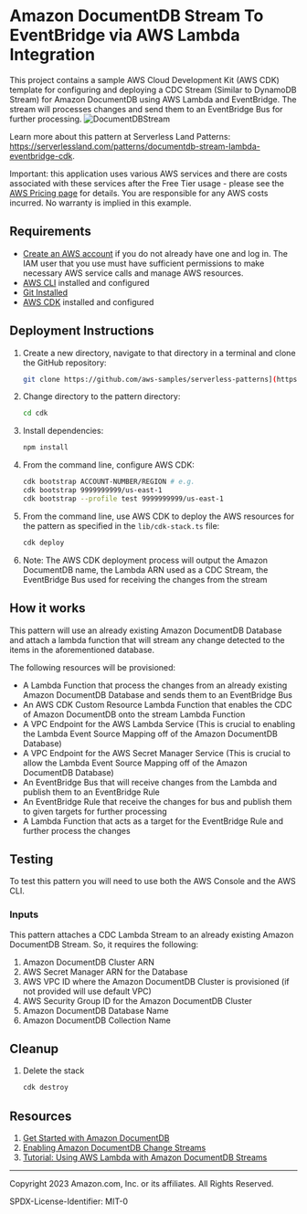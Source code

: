 # Amazon DocumentDB Stream To EventBridge via AWS Lambda Integration

This project contains a sample AWS Cloud Development Kit (AWS CDK) template for configuring and deploying a CDC Stream (Similar to DynamoDB Stream) for Amazon DocumentDB using AWS Lambda and EventBridge. The stream will processes changes and send them to an EventBridge Bus for further processing.
![DocumentDBStream](https://github.com/SoufanConsulting/documentdb-stream-lambda-eventbridge-cdk/assets/16642196/78c06356-1fb7-4067-95e3-30692f114a28)

Learn more about this pattern at Serverless Land Patterns: https://serverlessland.com/patterns/documentdb-stream-lambda-eventbridge-cdk.

Important: this application uses various AWS services and there are costs associated with these services after the Free Tier usage - please see the [AWS Pricing page](https://aws.amazon.com/pricing/) for details. You are responsible for any AWS costs incurred. No warranty is implied in this example.

## Requirements

- [Create an AWS account](https://portal.aws.amazon.com/gp/aws/developer/registration/index.html) if you do not already have one and log in. The IAM user that you use must have sufficient permissions to make necessary AWS service calls and manage AWS resources.
- [AWS CLI](https://docs.aws.amazon.com/cli/latest/userguide/install-cliv2.html) installed and configured
- [Git Installed](https://git-scm.com/book/en/v2/Getting-Started-Installing-Git)
- [AWS CDK](https://docs.aws.amazon.com/cdk/latest/guide/cli.html) installed and configured

## Deployment Instructions

1. Create a new directory, navigate to that directory in a terminal and clone the GitHub repository:
   ```bash
   git clone https://github.com/aws-samples/serverless-patterns](https://github.com/SoufanConsulting/documentdb-stream-lambda-eventbridge-cdk
   ```
2. Change directory to the pattern directory:
   ```bash
   cd cdk
   ```
3. Install dependencies:
   ```bash
   npm install
   ```
4. From the command line, configure AWS CDK:
   ```bash
   cdk bootstrap ACCOUNT-NUMBER/REGION # e.g.
   cdk bootstrap 9999999999/us-east-1
   cdk bootstrap --profile test 9999999999/us-east-1
   ```
5. From the command line, use AWS CDK to deploy the AWS resources for the pattern as specified in the `lib/cdk-stack.ts` file:
   ```bash
   cdk deploy
   ```
6. Note: The AWS CDK deployment process will output the Amazon DocumentDB name, the Lambda ARN used as a CDC Stream, the EventBridge Bus used for receiving the changes from the stream

## How it works

This pattern will use an already existing Amazon DocumentDB Database and attach a lambda function that will stream any change detected to the items in the aforementioned database.

The following resources will be provisioned:

- A Lambda Function that process the changes from an already existing Amazon DocumentDB Database and sends them to an EventBridge Bus
- An AWS CDK Custom Resource Lambda Function that enables the CDC of Amazon DocumentDB onto the stream Lambda Function
- A VPC Endpoint for the AWS Lambda Service (This is crucial to enabling the Lambda Event Source Mapping off of the Amazon DocumentDB Database)
- A VPC Endpoint for the AWS Secret Manager Service (This is crucial to allow the Lambda Event Source Mapping off of the Amazon DocumentDB Database)
- An EventBridge Bus that will receive changes from the Lambda and publish them to an EventBridge Rule
- An EventBridge Rule that receive the changes for bus and publish them to given targets for further processing
- A Lambda Function that acts as a target for the EventBridge Rule and further process the changes

## Testing

To test this pattern you will need to use both the AWS Console and the AWS CLI.

### Inputs

This pattern attaches a CDC Lambda Stream to an already existing Amazon DocumentDB Stream. So, it requires the following:

1. Amazon DocumentDB Cluster ARN
2. AWS Secret Manager ARN for the Database
3. AWS VPC ID where the Amazon DocumentDB Cluster is provisioned (if not provided will use default VPC)
4. AWS Security Group ID for the Amazon DocumentDB Cluster
5. Amazon DocumentDB Database Name
6. Amazon DocumentDB Collection Name

## Cleanup

1. Delete the stack
   ```bash
   cdk destroy
   ```

## Resources

1. [Get Started with Amazon DocumentDB](https://docs.aws.amazon.com/documentdb/latest/developerguide/get-started-guide.html)
2. [Enabling Amazon DocumentDB Change Streams](https://docs.aws.amazon.com/documentdb/latest/developerguide/change_streams.html#change_streams-enabling)
3. [Tutorial: Using AWS Lambda with Amazon DocumentDB Streams](https://docs.aws.amazon.com/lambda/latest/dg/with-documentdb-tutorial.html)

---

Copyright 2023 Amazon.com, Inc. or its affiliates. All Rights Reserved.

SPDX-License-Identifier: MIT-0
